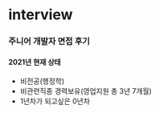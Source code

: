 # interview
### 주니어 개발자 면접 후기

#### 2021년 현재 상태
- 비전공(행정학)
- 비관련직종 경력보유(영업지원 총 3년 7개월)
- 1년차가 되고싶은 0년차
